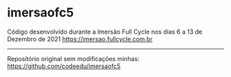 # imersaofc5

Código desenvolvido durante a Imersão Full Cycle nos dias 6 a 13 de Dezembro de 2021
https://imersao.fullcycle.com.br

---

Repositório original sem modificações minhas: https://github.com/codeedu/imersaofc5

